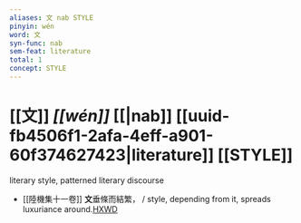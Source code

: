 ```yaml
---
aliases: 文 nab STYLE
pinyin: wén
word: 文
syn-func: nab
sem-feat: literature
total: 1
concept: STYLE 
---
```

# [[文]] *[[wén]]*  [[|nab]] [[uuid-fb4506f1-2afa-4eff-a901-60f374627423|literature]] [[STYLE]]
literary style, patterned literary discourse
 - [[陸機集十一卷]] **文**垂條而結繁， / style, depending from it, spreads luxuriance around.[HXWD](https://hxwd.org/textview.html?location=CH2b1575_CHANT_001-4a.21)